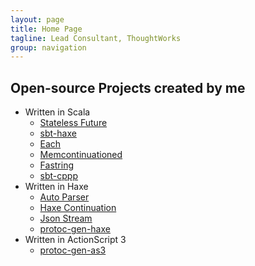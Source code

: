 ```yaml
---
layout: page
title: Home Page
tagline: Lead Consultant, ThoughtWorks
group: navigation
---
```


## Open-source Projects created by me
 * Written in Scala
   * [Stateless Future](https://github.com/qifun/stateless-future)
   * [sbt-haxe](https://github.com/qifun/sbt-haxe)
   * [Each](https://github.com/ThoughtWorksInc/each)
   * [Memcontinuationed](https://github.com/Atry/memcontinuationed)
   * [Fastring](https://github.com/Atry/fastring)
   * [sbt-cppp](https://github.com/Atry/sbt-cppp)
 * Written in Haxe
   * [Auto Parser](https://github.com/Atry/auto-parser)
   * [Haxe Continuation](https://github.com/Atry/haxe-continuation)
   * [Json Stream](https://github.com/Atry/json-stream)
   * [protoc-gen-haxe](https://github.com/Atry/protoc-gen-haxe)
 * Written in ActionScript 3
   * [protoc-gen-as3](https://github.com/Atry/protoc-gen-as3)
